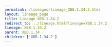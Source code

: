 ```yaml
---
permalink: /lineages/lineage_XBB.1.34.2.html
layout: lineage_page
title: Lineage XBB.1.34.2
redirect_to: ../lineage.html?lineage=XBB.1.34.2
lineage: XBB.1.34.2
parent: XBB.1.34
children: ['XBB.1.34.2']
---
```

